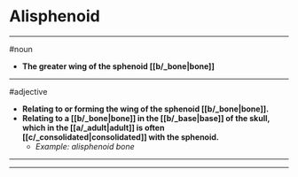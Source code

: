 # Alisphenoid
---
#noun
- **The greater wing of the sphenoid [[b/_bone|bone]]**
---
#adjective
- **Relating to or forming the wing of the sphenoid [[b/_bone|bone]].**
- **Relating to a [[b/_bone|bone]] in the [[b/_base|base]] of the skull, which in the [[a/_adult|adult]] is often [[c/_consolidated|consolidated]] with the sphenoid.**
	- _Example: alisphenoid bone_
---
---
